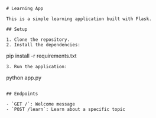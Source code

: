 ```
# Learning App

This is a simple learning application built with Flask.

## Setup

1. Clone the repository.
2. Install the dependencies:
   ```
   pip install -r requirements.txt
   ```
3. Run the application:
   ```
   python app.py
   ```

## Endpoints

- `GET /`: Welcome message
- `POST /learn`: Learn about a specific topic
```